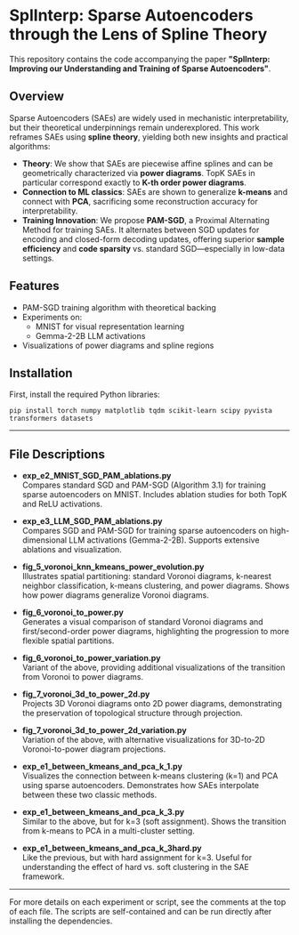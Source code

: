 # SplInterp: Sparse Autoencoders through the Lens of Spline Theory

This repository contains the code accompanying the paper **"SplInterp: Improving our Understanding and Training of Sparse Autoencoders"**.

## Overview

Sparse Autoencoders (SAEs) are widely used in mechanistic interpretability, but their theoretical underpinnings remain underexplored. This work reframes SAEs using **spline theory**, yielding both new insights and practical algorithms:

- **Theory**: We show that SAEs are piecewise affine splines and can be geometrically characterized via **power diagrams**. TopK SAEs in particular correspond exactly to **K-th order power diagrams**.
- **Connection to ML classics**: SAEs are shown to generalize **k-means** and connect with **PCA**, sacrificing some reconstruction accuracy for interpretability.
- **Training Innovation**: We propose **PAM-SGD**, a Proximal Alternating Method for training SAEs. It alternates between SGD updates for encoding and closed-form decoding updates, offering superior **sample efficiency** and **code sparsity** vs. standard SGD—especially in low-data settings.

## Features


- PAM-SGD training algorithm with theoretical backing
- Experiments on:
  - MNIST for visual representation learning
  - Gemma-2-2B LLM activations
- Visualizations of power diagrams and spline regions

## Installation

First, install the required Python libraries:

```
pip install torch numpy matplotlib tqdm scikit-learn scipy pyvista transformers datasets

```
---

## File Descriptions

- **exp_e2_MNIST_SGD_PAM_ablations.py**  
  Compares standard SGD and PAM-SGD (Algorithm 3.1) for training sparse autoencoders on MNIST. Includes ablation studies for both TopK and ReLU activations.

- **exp_e3_LLM_SGD_PAM_ablations.py**  
  Compares SGD and PAM-SGD for training sparse autoencoders on high-dimensional LLM activations (Gemma-2-2B). Supports extensive ablations and visualization.

- **fig_5_voronoi_knn_kmeans_power_evolution.py**  
  Illustrates spatial partitioning: standard Voronoi diagrams, k-nearest neighbor classification, k-means clustering, and power diagrams. Shows how power diagrams generalize Voronoi diagrams.

- **fig_6_voronoi_to_power.py**  
  Generates a visual comparison of standard Voronoi diagrams and first/second-order power diagrams, highlighting the progression to more flexible spatial partitions.

- **fig_6_voronoi_to_power_variation.py**  
  Variant of the above, providing additional visualizations of the transition from Voronoi to power diagrams.

- **fig_7_voronoi_3d_to_power_2d.py**  
  Projects 3D Voronoi diagrams onto 2D power diagrams, demonstrating the preservation of topological structure through projection.

- **fig_7_voronoi_3d_to_power_2d_variation.py**  
  Variation of the above, with alternative visualizations for 3D-to-2D Voronoi-to-power diagram projections.

- **exp_e1_between_kmeans_and_pca_k_1.py**  
  Visualizes the connection between k-means clustering (k=1) and PCA using sparse autoencoders. Demonstrates how SAEs interpolate between these two classic methods.

- **exp_e1_between_kmeans_and_pca_k_3.py**  
  Similar to the above, but for k=3 (soft assignment). Shows the transition from k-means to PCA in a multi-cluster setting.

- **exp_e1_between_kmeans_and_pca_k_3hard.py**  
  Like the previous, but with hard assignment for k=3. Useful for understanding the effect of hard vs. soft clustering in the SAE framework.

---

For more details on each experiment or script, see the comments at the top of each file. The scripts are self-contained and can be run directly after installing the dependencies.
